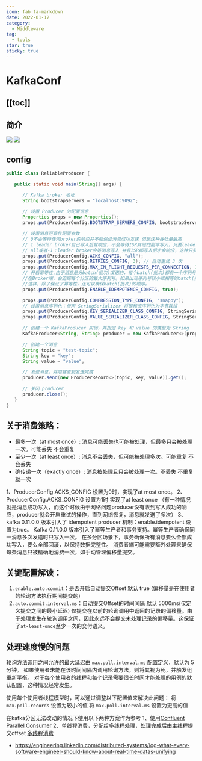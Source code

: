 ```yaml
---
icon: fab fa-markdown
date: 2022-01-12
category:
  - Middleware
tag:
  - tools
star: true
sticky: true
---
```


# KafkaConf

[[toc]]
---
## 简介
![](https://docs.confluent.io/_images/kafka-intro.png)
![](https://upload.wikimedia.org/wikipedia/commons/thumb/6/64/Overview_of_Apache_Kafka.svg/1280px-Overview_of_Apache_Kafka.svg.png)
## config
```java
public class ReliableProducer {

   public static void main(String[] args) {

      // Kafka broker 地址
      String bootstrapServers = "localhost:9092";

      // 设置 Producer 的配置信息
      Properties props = new Properties();
      props.put(ProducerConfig.BOOTSTRAP_SERVERS_CONFIG, bootstrapServers);

      // 设置消息可靠性配置参数
      // 0不会等待任何broker的响应并不能保证消息成功发送 但是这种吞吐量最高
      // 1 leader broker自己写入后就响应，不会等待ISR其他的副本写入，只要leader broker存活就不会丢失，即保证了不丢失，也保证了吞吐量。(默认值)
      // all或者-1：leader broker会等消息写入 并且ISR都写入后才会响应，这种只要ISR有副本存活就肯定不会丢失，但吞吐量最低。
      props.put(ProducerConfig.ACKS_CONFIG, "all");
      props.put(ProducerConfig.RETRIES_CONFIG, 3); // 自动重试 3 次
      props.put(ProducerConfig.MAX_IN_FLIGHT_REQUESTS_PER_CONNECTION, 1);//该参数指定了生产者在收到服务器晌应之前可以发送多少个消息。
      // 开启幂等性,由于消息是分batch(批次)发送的，每个batch(批次)都有一个序列号。
      //在Broker端，会追踪每个分区的最大序列号。如果出现序列号较小或相等的batch(批次)，broker将不会将该batch(批次)写入topic。
      //这样，除了保证了幂等性，还可以确保batch(批次)的顺序。
      props.put(ProducerConfig.ENABLE_IDEMPOTENCE_CONFIG, true);

      props.put(ProducerConfig.COMPRESSION_TYPE_CONFIG, "snappy");
      // 设置消息序列化：使用 StringSerializer 将键和值序列化为字节数组
      props.put(ProducerConfig.KEY_SERIALIZER_CLASS_CONFIG, StringSerializer.class.getName());
      props.put(ProducerConfig.VALUE_SERIALIZER_CLASS_CONFIG, StringSerializer.class.getName());

      // 创建一个 KafkaProducer 实例，并指定 key 和 value 的类型为 String
      KafkaProducer<String, String> producer = new KafkaProducer<>(props);

      // 创建一个消息
      String topic = "test-topic";
      String key = "key";
      String value = "value";

      // 发送消息，并阻塞直到发送完成
      producer.send(new ProducerRecord<>(topic, key, value)).get();

      // 关闭 producer
      producer.close();
   }
}
```
## 关于消费策略：
- 最多一次（at most once）: 消息可能丢失也可能被处理，但最多只会被处理一次。可能丢失 不会重复
- 至少一次（at least once）:  消息不会丢失，但可能被处理多次。可能重复 不会丢失
- 确传递一次（exactly once）: 消息被处理且只会被处理一次。不丢失 不重复 就一次

1、ProducerConfig.ACKS_CONFIG 设置为0时，实现了at most once。
2、ProducerConfig.ACKS_CONFIG 设置为1时 实现了at least once （有一种情况就是消息成功写入，而这个时候由于网络问题producer没有收到写入成功的响应，producer就会开启重试的操作，直到网络恢复，消息就发送了多次）
3、kafka 0.11.0.0 版本引入了 idempotent producer 机制：enable.idempotent 设置为true。
Kafka 0.11.0.0 版本引入了幂等生产者和事务支持。幂等生产者确保同一消息多次发送时只写入一次。
在多分区场景下，事务确保所有消息要么全部成功写入，要么全部回滚，以保持数据完整性。
消费者端可能需要额外处理来确保每条消息只被精确地消费一次，如手动管理偏移量提交。

## 关键配置解读：
1. `enable.auto.commit`：是否开启自动提交Offset  默认 true (偏移量是在使用者的轮询方法执行期间提交的)
2. `auto.commit.interval.ms`：自动提交Offset的时间间隔  默认 5000ms(仅定义提交之间的最小延迟)
仅提交在以前的轮询调用中返回的记录的偏移量。由于处理发生在轮询调用之间，因此永远不会提交未处理记录的偏移量。这保证了`at-least-once`至少一次的交付语义。

## 处理速度慢的问题
轮询方法调用之间允许的最大延迟由 `max.poll.interval.ms` 配置定义，默认为 5 分钟。
如果使用者未能在该时间间隔内调用轮询方法，则将其视为死，并触发组重新平衡。
对于每个使用者的线程和每个记录需要很长时间才能处理的用例的默认配置，这种情况经常发生。

使用每个使用者线程模型时，可以通过调整以下配置值来解决此问题：
将 `max.poll.records` 设置为较小的值
将 `max.poll.interval.ms` 设置为更高的值

在kafka分区无法改动的情况下使用以下两种方案作为参考
1、使用[Confluent Parallel Consumer](https://www.confluent.io/blog/introducing-confluent-parallel-message-processing-client/?utm_source=twitter&utm_medium=organicsocial&utm_campaign=tm.devx_ch.introducing-confluent-parallel-message-processing-client_content.clients)
2、单线程消费，分配给多线程处理，处理完成后由主线程提交offset [多线程消费](https://www.confluent.io/blog/kafka-consumer-multi-threaded-messaging/)

- https://engineering.linkedin.com/distributed-systems/log-what-every-software-engineer-should-know-about-real-time-datas-unifying
